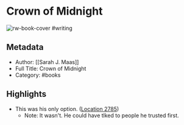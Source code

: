 # Crown of Midnight

![rw-book-cover](https://images-na.ssl-images-amazon.com/images/I/51EuQmgLVrL._SL200_.jpg)
#writing 
## Metadata
- Author: [[Sarah J. Maas]]
- Full Title: Crown of Midnight
- Category: #books

## Highlights
- This was his only option. ([Location 2785](https://readwise.io/to_kindle?action=open&asin=B00BLL68EO&location=2785))
    - Note: It wasn't. He could have tlked to people he trusted first.
